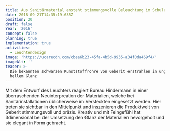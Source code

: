 ```yaml
---
title: Aus Sanitärmaterial ensteht stimmungsvolle Beleuchtung im Schulungsraum
date: 2018-09-21T14:35:19.635Z
position: 20
draft: false
Year: '2016'
concept: false
planning: true
implementation: true
activities:
  - Leuchtendesign
image: 'https://ucarecdn.com/cbea6b23-45fa-4b5d-9935-a34f0da469f4/'
imageAlt: ''
teaser: >-
  Die bekannten schwarzen Kunststoffrohre von Geberit erstrahlen in ungewohnt
  hellem Glanz
---
```

Mit dem Entwurf des Leuchters reagiert Bureau Hindermann in einer überraschenden Neuinterpreation der Materialien, welche bei Sanitärinstallationen üblicherweise im Versteckten eingesetzt werden. Hier treten sie sichtbar in den Mittelpunkt und inszenieren die Produktwelt von Geberit stimmungsvoll und präzis. Kreativ und mit Feingefühl hat 3dimensional bei der Umsetzung den Glanz der Materialien hevorgeholt und sie elegant in Form gebracht.
